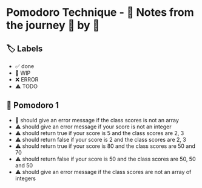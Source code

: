 # Pomodoro Technique - 📝 Notes from the journey 🍅 by 🍅


## 🏷️ Labels

- ✅ done
- 🚧 WIP
- ❌ ERROR
- ⚠ TODO

## 🍅 Pomodoro 1

- 🚧 should give an error message if the class scores is not an array
- ⚠ should give an error message if your score is not an integer
- ⚠ should return true if your score is 5 and the class scores are 2, 3
- ⚠ should return false if your score is 2 and the class scores are 2, 3
- ⚠ should return true if your score is 80 and the class scores are 50 and 70
- ⚠ should return false if your score is 50 and the class scores are 50, 50 and 50
- ⚠ should give an error message if the class scores are not an array of integers
